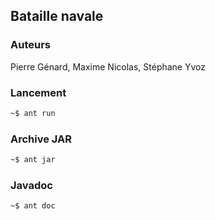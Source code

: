 ## Bataille navale
### Auteurs
Pierre Génard, Maxime Nicolas, Stéphane Yvoz

### Lancement
```bash
~$ ant run
```

### Archive JAR
```bash
~$ ant jar
```

### Javadoc
```bash
~$ ant doc
```